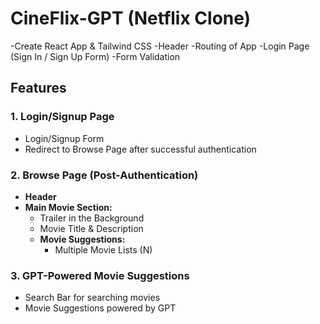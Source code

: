 # CineFlix-GPT (Netflix Clone)
   -Create React App & Tailwind CSS
   -Header
   -Routing of App
   -Login Page (Sign In / Sign Up Form)
   -Form Validation


## Features

### 1. **Login/Signup Page**
   - Login/Signup Form
   - Redirect to Browse Page after successful authentication

### 2. **Browse Page (Post-Authentication)**
   - **Header**
   - **Main Movie Section:**
     - Trailer in the Background
     - Movie Title & Description
     - **Movie Suggestions:**
       - Multiple Movie Lists (N)

### 3. **GPT-Powered Movie Suggestions**
   - Search Bar for searching movies
   - Movie Suggestions powered by GPT
